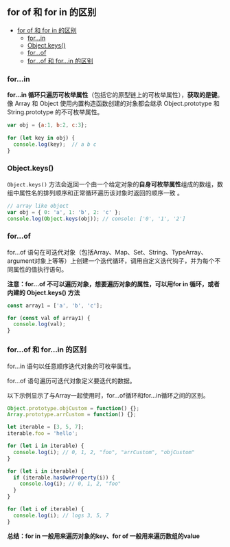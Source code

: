 ## for of 和 for in 的区别

- [for of 和 for in 的区别](#for-of-和-for-in-的区别)
  - [for...in](#forin)
  - [Object.keys()](#objectkeys)
  - [for...of](#forof)
  - [for...of 和 for...in 的区别](#forof-和-forin-的区别)

### for...in

**for...in 循环只遍历可枚举属性**（包括它的原型链上的可枚举属性），**获取的是键**。像 Array 和 Object 使用内置构造函数创建的对象都会继承 Object.prototype 和 String.prototype 的不可枚举属性。

```js
var obj = {a:1, b:2, c:3};
    
for (let key in obj) {
  console.log(key);  // a b c
}
```

### Object.keys()

`Object.keys()` 方法会返回一个由一个给定对象的**自身可枚举属性**组成的数组，数组中属性名的排列顺序和正常循环遍历该对象时返回的顺序一致 。

```js
// array like object
var obj = { 0: 'a', 1: 'b', 2: 'c' };
console.log(Object.keys(obj)); // console: ['0', '1', '2']
```


### for...of

for...of 语句在可迭代对象（包括Array、Map、Set、String、TypeArray、argument对象上等等）上创建一个迭代循环，调用自定义迭代钩子，并为每个不同属性的值执行语句。

**注意：for...of 不可以遍历对象，想要遍历对象的属性，可以用for in 循环，或者内建的 Object.keys() 方法**

```js
const array1 = ['a', 'b', 'c'];

for (const val of array1) {
  console.log(val);
}
```


### for...of 和 for...in 的区别

for...in 语句以任意顺序迭代对象的可枚举属性。

for...of 语句遍历可迭代对象定义要迭代的数据。

以下示例显示了与Array一起使用时，for...of循环和for...in循环之间的区别。

```js
Object.prototype.objCustom = function() {}; 
Array.prototype.arrCustom = function() {};

let iterable = [3, 5, 7];
iterable.foo = 'hello';

for (let i in iterable) {
  console.log(i); // 0, 1, 2, "foo", "arrCustom", "objCustom"
}

for (let i in iterable) {
  if (iterable.hasOwnProperty(i)) {
    console.log(i); // 0, 1, 2, "foo"
  }
}

for (let i of iterable) {
  console.log(i); // logs 3, 5, 7
}
```

**总结：for in 一般用来遍历对象的key、for of 一般用来遍历数组的value**